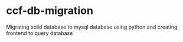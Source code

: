 # ccf-db-migration

Migrating solid database to mysql database using python and creating frontend to query database